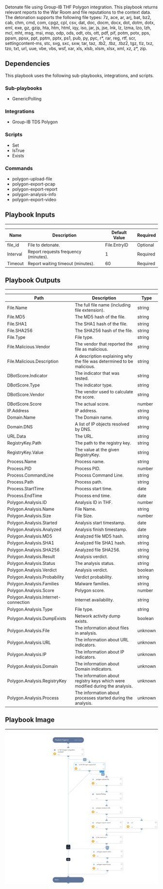 Detonate file using Group-IB THF Polygon integration. This playbook returns relevant reports to the War Room and file reputations to the context data. The detonation supports the following file types: 7z, ace, ar, arj, bat, bz2, cab, chm, cmd, com, cpgz, cpl, csv, dat, doc, docm, docx, dot, dotm, dotx, eml, exe, gz, gzip, hta, htm, html, iqy, iso, jar, js, jse, lnk, lz, lzma, lzo,  lzh, mcl, mht, msg, msi, msp, odp, ods, odt, ots, ott, pdf, pif, potm, potx, pps, ppsm, ppsx, ppt, pptm, pptx, ps1, pub, py, pyc, r*, rar, reg, rtf, scr, settingcontent-ms, stc, svg, sxc, sxw, tar, taz,  .tb2, .tbz, .tbz2, tgz, tlz, txz, tzo, txt, url, uue, vbe, vbs, wsf, xar, xls, xlsb, xlsm, xlsx, xml, xz, z*, zip.

## Dependencies

This playbook uses the following sub-playbooks, integrations, and scripts.

### Sub-playbooks

* GenericPolling

### Integrations

* Group-IB TDS Polygon

### Scripts

* Set
* IsTrue
* Exists

### Commands

* polygon-upload-file
* polygon-export-pcap
* polygon-export-report
* polygon-analysis-info
* polygon-export-video

## Playbook Inputs

---

| **Name** | **Description** | **Default Value** | **Required** |
| --- | --- | --- | --- |
| file_id | File to detonate. | File.EntryID | Optional |
| Interval | Report requests frequency \(minutes\). | 1 | Required |
| Timeout | Report waiting timeout \(minutes\). | 60 | Required |

## Playbook Outputs

---

| **Path** | **Description** | **Type** |
| --- | --- | --- |
| File.Name | The full file name \(including file extension\). | string |
| File.MD5 | The MD5 hash of the file. | string |
| File.SHA1 | The SHA1 hash of the file. | string |
| File.SHA256 | The SHA256 hash of the file. | string |
| File.Type | File type. | string |
| File.Malicious.Vendor | The vendor that reported the file as malicious. | string |
| File.Malicious.Description | A description explaining why the file was determined to be malicious. | string |
| DBotScore.Indicator | The indicator that was tested. | string |
| DBotScore.Type | The indicator type. | string |
| DBotScore.Vendor | The vendor used to calculate the score. | string |
| DBotScore.Score | The actual score. | number |
| IP.Address | IP address. | string |
| Domain.Name | The Domain name. | string |
| Domain.DNS | A list of IP objects resolved by DNS. | string |
| URL.Data | The URL. | string |
| RegistryKey.Path | The path to the registry key. | string |
| RegistryKey.Value | The value at the given RegistryKey. | string |
| Process.Name | Process name. | string |
| Process.PID | Process PID. | number |
| Process.CommandLine | Process Command Line. | string |
| Process.Path | Process path. | string |
| Process.StartTime | Process start time. | date |
| Process.EndTime | Process end time. | date |
| Polygon.Analysis.ID | Analysis ID in THF. | number |
| Polygon.Analysis.Name | File Name. | string |
| Polygon.Analysis.Size | File Size. | number |
| Polygon.Analysis.Started | Analysis start timestamp. | date |
| Polygon.Analysis.Analyzed | Analysis finish timestamp. | date |
| Polygon.Analysis.MD5 | Analyzed file MD5 hash. | string |
| Polygon.Analysis.SHA1 | Analyzed file SHA1 hash. | string |
| Polygon.Analysis.SHA256 | Analyzed file SHA256. | string |
| Polygon.Analysis.Result | Analysis verdict. | string |
| Polygon.Analysis.Status | The analysis status. | string |
| Polygon.Analysis.Verdict | Analysis verdict. | boolean |
| Polygon.Analysis.Probability | Verdict probability. | string |
| Polygon.Analysis.Families | Malware families. | string |
| Polygon.Analysis.Score | Polygon score. | number |
| Polygon.Analysis.Internet-connection | Internet availability. | string |
| Polygon.Analysis.Type | File type. | string |
| Polygon.Analysis.DumpExists | Network activity dump exists. | boolean |
| Polygon.Analysis.File | The information about files in analysis. | unknown |
| Polygon.Analysis.URL | The information about URL indicators. | unknown |
| Polygon.Analysis.IP | The information about IP indicators. | unknown |
| Polygon.Analysis.Domain | The information about Domain indicators. | unknown |
| Polygon.Analysis.RegistryKey | The information about registry keys which were modified during the analysis. | unknown |
| Polygon.Analysis.Process | The information about processes started during the analysis. | unknown |

## Playbook Image

---

![Detonate File - Group-IB TDS Polygon](../doc_files/Detonate_File_-_Group-IB_TDS_Polygon.png)
